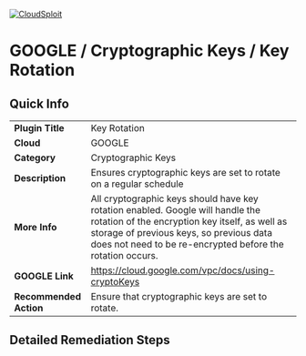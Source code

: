 [![CloudSploit](https://cloudsploit.com/img/logo-new-big-text-100.png "CloudSploit")](https://cloudsploit.com)

# GOOGLE / Cryptographic Keys / Key Rotation

## Quick Info

| | |
|-|-|
| **Plugin Title** | Key Rotation |
| **Cloud** | GOOGLE |
| **Category** | Cryptographic Keys |
| **Description** | Ensures cryptographic keys are set to rotate on a regular schedule |
| **More Info** | All cryptographic keys should have key rotation enabled. Google will handle the rotation of the encryption key itself, as well as storage of previous keys, so previous data does not need to be re-encrypted before the rotation occurs. |
| **GOOGLE Link** | https://cloud.google.com/vpc/docs/using-cryptoKeys |
| **Recommended Action** | Ensure that cryptographic keys are set to rotate. |

## Detailed Remediation Steps


